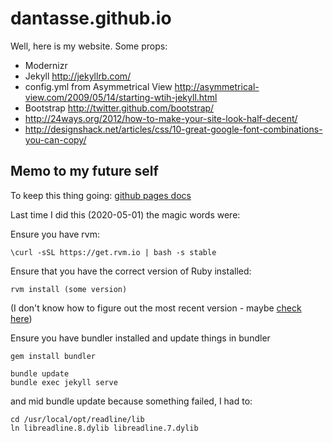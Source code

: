 dantasse.github.io
==================

Well, here is my website. Some props:

- Modernizr
- Jekyll http://jekyllrb.com/
- config.yml from Asymmetrical View http://asymmetrical-view.com/2009/05/14/starting-wtih-jekyll.html
- Bootstrap http://twitter.github.com/bootstrap/
- http://24ways.org/2012/how-to-make-your-site-look-half-decent/
- http://designshack.net/articles/css/10-great-google-font-combinations-you-can-copy/

## Memo to my future self

To keep this thing going:
[github pages docs](https://help.github.com/articles/setting-up-your-github-pages-site-locally-with-jekyll/#keeping-your-site-up-to-date-with-the-github-pages-gem)

Last time I did this (2020-05-01) the magic words were:

Ensure you have rvm:

```
\curl -sSL https://get.rvm.io | bash -s stable
```

Ensure that you have the correct version of Ruby installed:

```
rvm install (some version)
```
(I don't know how to figure out the most recent version - maybe [check here](https://www.ruby-lang.org/en/downloads/))

Ensure you have bundler installed and update things in bundler

```
gem install bundler

bundle update
bundle exec jekyll serve
```
and mid bundle update because something failed, I had to: 
```
cd /usr/local/opt/readline/lib    
ln libreadline.8.dylib libreadline.7.dylib
```
